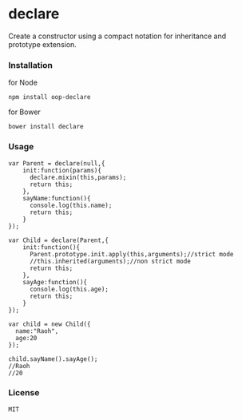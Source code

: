 declare
=======

Create a constructor using a compact notation for inheritance and prototype extension.

### Installation

for Node

    npm install oop-declare

for Bower

    bower install declare

### Usage

    var Parent = declare(null,{
        init:function(params){
          declare.mixin(this,params);
          return this;
        },
        sayName:function(){
          console.log(this.name);
          return this;
        }
    });

    var Child = declare(Parent,{
        init:function(){
          Parent.prototype.init.apply(this,arguments);//strict mode
          //this.inherited(arguments);//non strict mode
          return this;
        },
        sayAge:function(){
          console.log(this.age);
          return this;
        }
    });

    var child = new Child({
      name:"Raoh",
      age:20
    });

    child.sayName().sayAge();
    //Raoh
    //20

### License

    MIT
